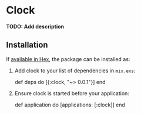 # Clock

**TODO: Add description**

## Installation

If [available in Hex](https://hex.pm/docs/publish), the package can be installed as:

  1. Add clock to your list of dependencies in `mix.exs`:

        def deps do
          [{:clock, "~> 0.0.1"}]
        end

  2. Ensure clock is started before your application:

        def application do
          [applications: [:clock]]
        end

